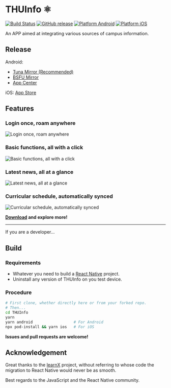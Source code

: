 # THUInfo ⚛️

[![Build Status](https://github.com/UNIDY2002/THUInfo/workflows/Build%20Android%20and%20iOS/badge.svg)](https://github.com/UNIDY2002/THUInfo/actions?query=workflow%3A%22Build+Android+and+iOS%22) [![GitHub release](https://img.shields.io/github/v/release/UNIDY2002/THUInfo)](https://github.com/UNIDY2002/THUInfo/releases) [![Platform Android](https://img.shields.io/badge/platform-android-brightgreen)](https://mirrors.tuna.tsinghua.edu.cn/github-release/UNIDY2002/THUInfo/LatestRelease/) [![Platform iOS](https://img.shields.io/badge/platform-ios-brightgreen)](https://apps.apple.com/cn/app/thu-info/id1533968428)

An APP aimed at integrating various sources of campus information.

## Release

Android:

- [Tuna Mirror (Recommended)](https://mirrors.tuna.tsinghua.edu.cn/github-release/UNIDY2002/THUInfo/LatestRelease/)
- [BSFU Mirror](https://mirrors.bfsu.edu.cn/github-release/UNIDY2002/THUInfo/LatestRelease/)
- [App Center](https://install.appcenter.ms/users/unidy/apps/thuinfo/distribution_groups/cd)

iOS: [App Store](https://apps.apple.com/cn/app/thu-info/id1533968428)

## Features

### Login once, roam anywhere

![Login once, roam anywhere](https://unidy2002.github.io/images/thui/login.jpg)

### Basic functions, all with a click

![Basic functions, all with a click](https://unidy2002.github.io/images/thui/home.jpg)

### Latest news, all at a glance

![Latest news, all at a glance](https://unidy2002.github.io/images/thui/news.jpg)

### Curricular schedule, automatically synced

![Curricular schedule, automatically synced](https://unidy2002.github.io/images/thui/schedule.jpg)

**[Download](#Release) and explore more!**

---

If you are a developer...

## Build

### Requirements

- Whatever you need to build a [React Native](https://reactnative.cn/docs/getting-started.html) project.
- Uninstall any version of THUInfo on you test device.

### Procedure

```bash
# First clone, whether directly here or from your forked repo.
# Then...
cd THUInfo
yarn
yarn android                  # For Android
npx pod-install && yarn ios   # For iOS
```

**Issues and pull requests are welcome!**

## Acknowledgement

Great thanks to the [learnX](https://github.com/robertying/learnX) project, without referring to whose code the migration to React Native would never be as smooth.

Best regards to the JavaScript and the React Native community.
